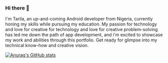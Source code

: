 ### Hi there 👋

I'm Tarila, an up-and-coming Android developer from Nigeria, currently honing my skills while pursuing my education.
My passion for technology and love for creative for technology and love for creative problem-solving has led me down the path of app development, and i'm excited to showcase my work and abilities through this portfolio.
Get ready for glimpse into my technical know-how and creative vision.

[![Anurag's GitHub stats](https://github-readme-stats.vercel.app/api?username=IsarahTarila1)](https://github.com/anuraghazra/github-readme-stats)
